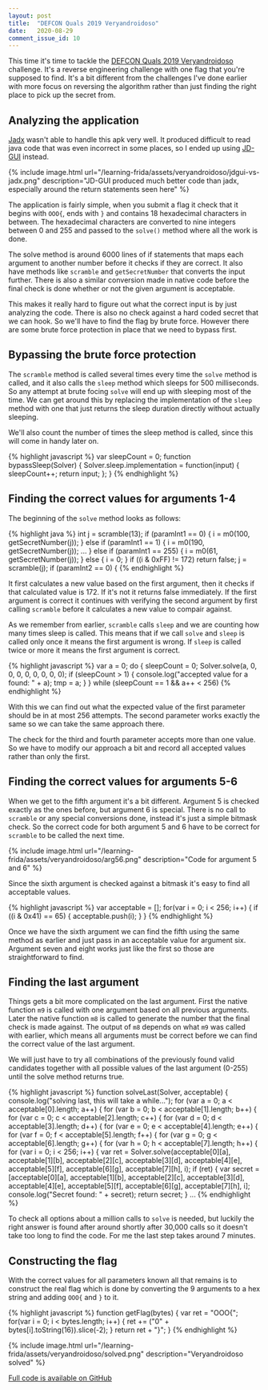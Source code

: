 ```yaml
---
layout: post
title:  "DEFCON Quals 2019 Veryandroidoso"
date:   2020-08-29
comment_issue_id: 10
---
```


This time it's time to tackle the [DEFCON Quals 2019 Veryandroidoso][challenge] challenge. It's a reverse engineering challenge with one flag that you're supposed to find. It's a bit different from the challenges I've done earlier with more focus on reversing the algorithm rather than just finding the right place to pick up the secret from.

## Analyzing the application

[Jadx][jadx] wasn't able to handle this apk very well. It produced difficult to read java code that was even incorrect in some places, so I ended up using [JD-GUI][jd-gui] instead.

{% include image.html url="/learning-frida/assets/veryandroidoso/jdgui-vs-jadx.png" description="JD-GUI produced much better code than jadx, especially around the return statements seen here" %}

The application is fairly simple, when you submit a flag it check that it begins with `OOO{`, ends with `}` and contains 18 hexadecimal characters in between. The hexadecimal characters are converted to nine integers between 0 and 255 and passed to the `solve()` method where all the work is done.

The solve method is around 6000 lines of if statements that maps each argument to another number before it checks if they are correct. It also have methods like `scramble` and `getSecretNumber` that converts the input further. There is also a similar conversion made in native code before the final check is done whether or not the given argument is acceptable.

This makes it really hard to figure out what the correct input is by just analyzing the code. There is also no check against a hard coded secret that we can hook. So we'll have to find the flag by brute force. However there are some brute force protection in place that we need to bypass first.

## Bypassing the brute force protection
The `scramble` method is called several times every time the `solve` method is called, and it also calls the `sleep` method which sleeps for 500 milliseconds. So any attempt at brute focing `solve` will end up with sleeping most of the time. We can get around this by replacing the implementation of the `sleep` method with one that just returns the sleep duration directly without actually sleeping.

We'll also count the number of times the sleep method is called, since this will come in handy later on.

{% highlight javascript %}
var sleepCount = 0;
function bypassSleep(Solver) {
    Solver.sleep.implementation = function(input) {
    sleepCount++;
    return input;
  };
}
{% endhighlight %}

## Finding the correct values for arguments 1-4

The beginning of the `solve` method looks as follows:

{% highlight java %}
    int j = scramble(13);
    if (paramInt1 == 0) {
      i = m0(100, getSecretNumber(j));
    } else if (paramInt1 == 1) {
      i = m0(190, getSecretNumber(j));
    ...
    } else if (paramInt1 == 255) {
      i = m0(61, getSecretNumber(j));
    } else {
      i = 0;
    } 
    if ((i & 0xFF) != 172)
      return false; 
    j = scramble(j);
    if (paramInt2 == 0) {
{% endhighlight %}

It first calculates a new value based on the first argument, then it checks if that calculated value is 172. If it's not it returns false immediately. If the first argument is correct it continues with verifying the second argument by first calling `scramble` before it calculates a new value to compair against.

As we remember from earlier, `scramble` calls `sleep` and we are counting how many times sleep is called. This means that if we call `solve` and `sleep` is called only once it means the first argument is wrong. If `sleep` is called twice or more it means the first argument is correct.

{% highlight javascript %}
var a = 0;
do {
  sleepCount = 0;
  Solver.solve(a, 0, 0, 0, 0, 0, 0, 0, 0);
  if (sleepCount > 1) {
    console.log("accepted value for a found: " + a);
    tmp = a;
  }
} while (sleepCount == 1 && a++ < 256)
{% endhighlight %}

With this we can find out what the expected value of the first parameter should be in at most 256 attempts. The second parameter works exactly the same so we can take the same approach there.

The check for the third and fourth parameter accepts more than one value. So we have to modify our approach a bit and record all accepted values rather than only the first.

## Finding the correct values for arguments 5-6

When we get to the fifth argument it's a bit different. Argument 5 is checked exactly as the ones before, but argument 6 is special. There is no call to `scramble` or any special conversions done, instead it's just a simple bitmask check. So the correct code for both argument 5 and 6 have to be correct for `scramble` to be called the next time.

{% include image.html url="/learning-frida/assets/veryandroidoso/arg56.png" description="Code for argument 5 and 6" %}

Since the sixth argument is checked against a bitmask it's easy to find all acceptable values.

{% highlight javascript %}
var acceptable = [];
for(var i = 0; i < 256; i++) {
  if ((i & 0x41) == 65) {
    acceptable.push(i);
  }
}
{% endhighlight %}

Once we have the sixth argument we can find the fifth using the same method as earlier and just pass in an acceptable value for argument six. Argument seven and eight works just like the first so those are straightforward to find.

## Finding the last argument

Things gets a bit more complicated on the last argument. First the native function `m9` is called with one argument based on all previous arguments. Later the native function `m8` is called to generate the number that the final check is made against. The output of `m8` depends on what `m9` was called with earlier, which means all arguments must be correct before we can find the correct value of the last argument.

We will just have to try all combinations of the previously found valid candidates together with all possible values of the last argument (0-255) until the solve method returns true.

{% highlight javascript %}
function solveLast(Solver, acceptable) {
  console.log("solving last, this will take a while...");
  for (var a = 0; a < acceptable[0].length; a++) {
    for (var b = 0; b < acceptable[1].length; b++) {
      for (var c = 0; c < acceptable[2].length; c++) {
        for (var d = 0; d < acceptable[3].length; d++) {
          for (var e = 0; e < acceptable[4].length; e++) {
            for (var f = 0; f < acceptable[5].length; f++) {
              for (var g = 0; g < acceptable[6].length; g++) {
                for (var h = 0; h < acceptable[7].length; h++) {
                  for (var i = 0; i < 256; i++) {
                    var ret = Solver.solve(acceptable[0][a], acceptable[1][b], acceptable[2][c],
                    acceptable[3][d], acceptable[4][e], acceptable[5][f], acceptable[6][g],
                    acceptable[7][h], i);
                    if (ret) {
                      var secret = [acceptable[0][a], acceptable[1][b], acceptable[2][c],
                        acceptable[3][d], acceptable[4][e], acceptable[5][f], acceptable[6][g],
                        acceptable[7][h], i];
                      console.log("Secret found: " + secret);
                      return secret;
                    }
                    ...
{% endhighlight %}

To check all options about a million calls to `solve` is needed, but luckily the right answer is found after around shortly after 30,000 calls so it doesn't take too long to find the code. For me the last step takes around 7 minutes.

## Constructing the flag

With the correct values for all parameters known all that remains is to construct the real flag which is done by converting the 9 arguments to a hex string and adding `OOO{` and `}` to it.

{% highlight javascript %}
function getFlag(bytes) {
  var ret = "OOO{";
  for(var i = 0; i < bytes.length; i++) {
    ret += ("0" + bytes[i].toString(16)).slice(-2);
  }
  return ret + "}";
}
{% endhighlight %}

{% include image.html url="/learning-frida/assets/veryandroidoso/solved.png" description="Veryandroidoso solved" %}

[Full code is available on GitHub][my-code]

[challenge]: https://archive.ooo/c/VeryAndroidoso/272/
[jadx]: https://github.com/skylot/jadx
[jd-gui]: https://java-decompiler.github.io
[my-code]:https://github.com/nibarius/learning-frida/blob/master/src/veryandroidoso/veryandroidoso.js
